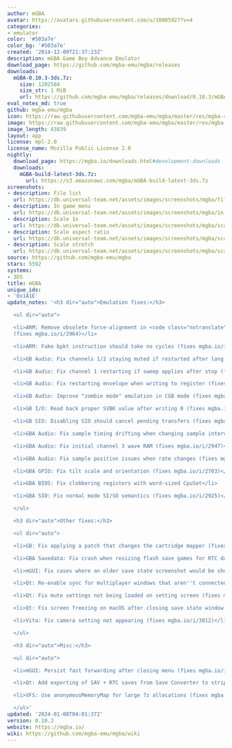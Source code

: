 ```yaml
---
author: mGBA
avatar: https://avatars.githubusercontent.com/u/10085927?v=4
categories:
- emulator
color: '#503a7e'
color_bg: '#503a7e'
created: '2014-12-09T21:37:23Z'
description: mGBA Game Boy Advance Emulator
download_page: https://github.com/mgba-emu/mgba/releases
downloads:
  mGBA-0.10.3-3ds.7z:
    size: 1202584
    size_str: 1 MiB
    url: https://github.com/mgba-emu/mgba/releases/download/0.10.3/mGBA-0.10.3-3ds.7z
eval_notes_md: true
github: mgba-emu/mgba
icon: https://raw.githubusercontent.com/mgba-emu/mgba/master/res/mgba-48.png
image: https://raw.githubusercontent.com/mgba-emu/mgba/master/res/mgba-256.png
image_length: 43839
layout: app
license: mpl-2.0
license_name: Mozilla Public License 2.0
nightly:
  download_page: https://mgba.io/downloads.html#development-downloads
  downloads:
    mGBA-build-latest-3ds.7z:
      url: https://s3.amazonaws.com/mgba/mGBA-build-latest-3ds.7z
screenshots:
- description: File list
  url: https://db.universal-team.net/assets/images/screenshots/mgba/file-list.png
- description: In game menu
  url: https://db.universal-team.net/assets/images/screenshots/mgba/in-game-menu.png
- description: Scale 1x
  url: https://db.universal-team.net/assets/images/screenshots/mgba/scale-1x.png
- description: Scale aspect ratio
  url: https://db.universal-team.net/assets/images/screenshots/mgba/scale-aspect-ratio.png
- description: Scale stretch
  url: https://db.universal-team.net/assets/images/screenshots/mgba/scale-stretch.png
source: https://github.com/mgba-emu/mgba
stars: 5592
systems:
- 3DS
title: mGBA
unique_ids:
- '0x1A1E'
update_notes: '<h3 dir="auto">Emulation fixes:</h3>

  <ul dir="auto">

  <li>ARM: Remove obsolete force-alignment in <code class="notranslate">bx pc</code>
  (fixes mgba.io/i/2964)</li>

  <li>ARM: Fake bpkt instruction should take no cycles (fixes mgba.io/i/2551)</li>

  <li>GB Audio: Fix channels 1/2 staying muted if restarted after long silence</li>

  <li>GB Audio: Fix channel 1 restarting if sweep applies after stop (fixes mgba.io/i/2965)</li>

  <li>GB Audio: Fix restarting envelope when writing to register (fixes mgba.io/i/3067)</li>

  <li>GB Audio: Improve "zombie mode" emulation in CGB mode (fixes mgba.io/i/2029)</li>

  <li>GB I/O: Read back proper SVBK value after writing 0 (fixes mgba.io/i/2921)</li>

  <li>GB SIO: Disabling SIO should cancel pending transfers (fixes mgba.io/i/2537)</li>

  <li>GBA Audio: Fix sample timing drifting when changing sample interval</li>

  <li>GBA Audio: Fix initial channel 3 wave RAM (fixes mgba.io/i/2947)</li>

  <li>GBA Audio: Fix sample position issues when rate changes (fixes mgba.io/i/3006)</li>

  <li>GBA GPIO: Fix tilt scale and orientation (fixes mgba.io/i/2703)</li>

  <li>GBA BIOS: Fix clobbering registers with word-sized CpuSet</li>

  <li>GBA SIO: Fix normal mode SI/SO semantics (fixes mgba.io/i/2925)</li>

  </ul>

  <h3 dir="auto">Other fixes:</h3>

  <ul dir="auto">

  <li>GB: Fix applying a patch that changes the cartridge mapper (fixes mgba.io/i/3077)</li>

  <li>GBA Savedata: Fix crash when resizing flash save games for RTC data</li>

  <li>mGUI: Fix cases where an older save state screenshot would be shown (fixes mgba.io/i/2183)</li>

  <li>Qt: Re-enable sync for multiplayer windows that aren''t connected (fixes mgba.io/i/2974)</li>

  <li>Qt: Fix mute settings not being loaded on setting screen (fixes mgba.io/i/2990)</li>

  <li>Qt: Fix screen freezing on macOS after closing save state window (fixes mgba.io/i/2885)</li>

  <li>Vita: Fix camera setting not appearing (fixes mgba.io/i/3012)</li>

  </ul>

  <h3 dir="auto">Misc:</h3>

  <ul dir="auto">

  <li>mGUI: Persist fast forwarding after closing menu (fixes mgba.io/i/2414)</li>

  <li>Qt: Add exporting of SAV + RTC saves from Save Converter to strip RTC data</li>

  <li>VFS: Use anonymousMemoryMap for large 7z allocations (fixes mgba.io/i/3013)</li>

  </ul>'
updated: '2024-01-08T04:01:37Z'
version: 0.10.3
website: https://mgba.io/
wiki: https://github.com/mgba-emu/mgba/wiki
---
```

